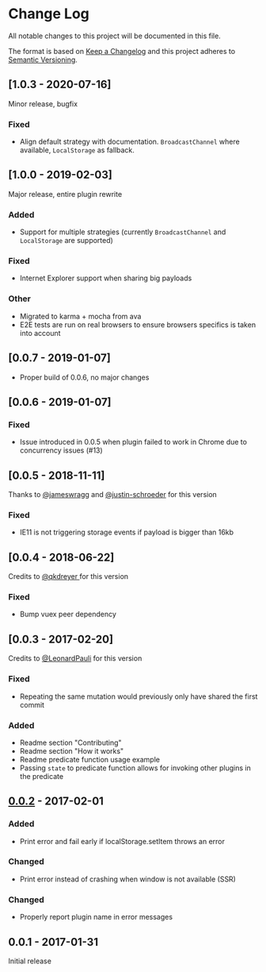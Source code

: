 # Change Log

All notable changes to this project will be documented in this file.

The format is based on [Keep a Changelog](http://keepachangelog.com/)
and this project adheres to [Semantic Versioning](http://semver.org/).

## [1.0.3 - 2020-07-16]

Minor release, bugfix

### Fixed

- Align default strategy with documentation. `BroadcastChannel` where available, `LocalStorage` as fallback.

## [1.0.0 - 2019-02-03]

Major release, entire plugin rewrite

### Added

- Support for multiple strategies (currently `BroadcastChannel` and `LocalStorage` are supported)

### Fixed

- Internet Explorer support when sharing big payloads

### Other

- Migrated to karma + mocha from ava
- E2E tests are run on real browsers to ensure browsers specifics is taken into account

## [0.0.7 - 2019-01-07]

- Proper build of 0.0.6, no major changes

## [0.0.6 - 2019-01-07]

### Fixed

- Issue introduced in 0.0.5 when plugin failed to work in Chrome due to concurrency issues (#13)

## [0.0.5 - 2018-11-11]

Thanks to [@jameswragg](https://github.com/jameswragg) and [@justin-schroeder](https://github.com/justin-schroeder) for this version

### Fixed

- IE11 is not triggering storage events if payload is bigger than 16kb

## [0.0.4 - 2018-06-22]

Credits to [@qkdreyer ](https://github.com/qkdreyer) for this version

### Fixed

- Bump vuex peer dependency

## [0.0.3 - 2017-02-20]

Credits to [@LeonardPauli](https://github.com/LeonardPauli) for this version

### Fixed

- Repeating the same mutation would previously only have shared the first commit

### Added

- Readme section "Contributing"
- Readme section "How it works"
- Readme predicate function usage example
- Passing `state` to predicate function allows for invoking other plugins in the predicate

## [0.0.2] - 2017-02-01

### Added

- Print error and fail early if localStorage.setItem throws an error

### Changed

- Print error instead of crashing when window is not available (SSR)

### Changed

- Properly report plugin name in error messages

## 0.0.1 - 2017-01-31

Initial release

[0.0.2]: https://github.com/xanf/vuex-shared-mutations/compare/v0.0.1...v0.0.2

